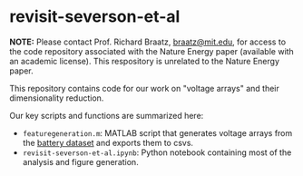 # revisit-severson-et-al

**NOTE:** Please contact Prof. Richard Braatz, braatz@mit.edu, for access to the code repository associated with the Nature Energy paper (available with an academic license). This respository is unrelated to the Nature Energy paper.

This repository contains code for our work on "voltage arrays" and their dimensionality reduction.

Our key scripts and functions are summarized here:
- `featuregeneration.m`: MATLAB script that generates voltage arrays from the [battery dataset](https://data.matr.io/1/projects/5c48dd2bc625d700019f3204) and exports them to csvs. 
- `revisit-severson-et-al.ipynb`: Python notebook containing most of the analysis and figure generation.